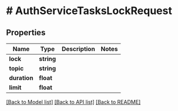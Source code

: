 # # AuthServiceTasksLockRequest

## Properties

Name | Type | Description | Notes
------------ | ------------- | ------------- | -------------
**lock** | **string** |  |
**topic** | **string** |  |
**duration** | **float** |  |
**limit** | **float** |  |

[[Back to Model list]](../../README.md#models) [[Back to API list]](../../README.md#endpoints) [[Back to README]](../../README.md)
